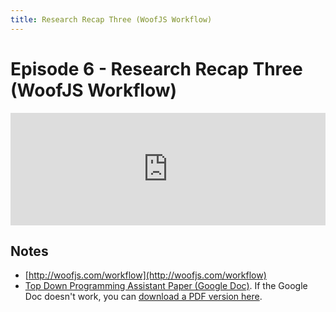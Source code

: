 ```yaml
---
title: Research Recap Three (WoofJS Workflow)
---
```


# Episode 6 - Research Recap Three (WoofJS Workflow)

<iframe src="https://omny.fm/shows/future-of-coding/6-research-recap-three-woofjs-workflow/embed" width="100%" height="180" frameborder="0"></iframe>

## Notes

*   [http://woofjs.com/workflow](http://woofjs.com/workflow)
*   [Top Down Programming Assistant Paper (Google Doc)](https://docs.google.com/document/d/1gt4SDLgCSeKa_h1seWtriPFsve8aYHzdhuADWas2j0c/edit#heading=h.5gx0zjbf597u). If the Google Doc doesn't work, you can [download a PDF version here](https://github.com/futureofcoding/futureofcoding.org/files/1248895/Top-down.programming.assistant.pdf).